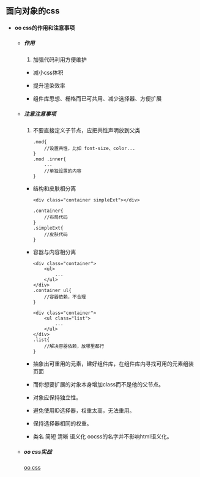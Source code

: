 ## 面向对象的css

* #### oo css的作用和注意事项

	* ##### 作用
	
		1. 加强代码利用方便维护
		
		* 减小css体积
		
		* 提升渲染效率
		
		* 组件库思想、栅格而已可共用、减少选择器、方便扩展
		
	* ##### 注意注意事项

		1. 不要直接定义子节点，应把共性声明放到父类
		
			```
			.mod{
				//设置共性，比如 font-size、color...
			}
			.mod .inner{
				...
				//单独设置的内容
			}
			```
	
		* 结构和皮肤相分离
	
			```
			<div class="container simpleExt"></div> 
			```
			
			```
			.container{
				//布局代码
			}
			.simpleExt{
				//皮肤代码
			}
			```
			
		* 容器与内容相分离
		
			```
			<div class="container">
				<ul>
					...
				</ul>
			</div>
			.container ul{
				//容器依赖，不合理
			}
			```
			```
			<div class="container">
				<ul class="list">
					...
				</ul>
			</div>
			.list{
				//解决容器依赖，放哪里都行
			}
			```
				
		* 抽象出可重用的元素，建好组件库，在组件库内寻找可用的元素组装页面
		
		* 而你想要扩展的对象本身增加class而不是他的父节点。
		
		* 对象应保持独立性。
		
		* 避免使用ID选择器，权重太高，无法重用。
		
		* 保持选择器相同的权重。
		
		* 类名 简短 清晰 语义化 oocss的名字并不影响html语义化。
		
	* ##### oo css实战 
	
		[oo css](http://oocss.org/)